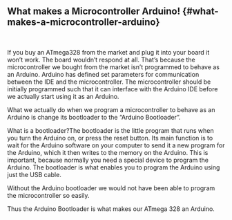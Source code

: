 ## What makes a Microcontroller Arduino! {#what-makes-a-microcontroller-arduino}


<br/>

If you buy an ATmega328 from the market and plug it into your board it won’t work. The board wouldn’t respond at all. That’s because the microcontroller we bought from the market isn’t programmed to behave as an Arduino. Arduino has defined set parameters for communication between the IDE and the microcontroller. The microcontroller should be initially programmed such that it can interface with the Arduino IDE before we actually start using it as an Arduino.

What we actually do when we program a microcontroller to behave as an Arduino is change its bootloader to the “Arduino Bootloader”.

What is a bootloader?The bootloader is the little program that runs when you turn the Arduino on, or press the reset button. Its main function is to wait for the Arduino software on your computer to send it a new program for the Arduino, which it then writes to the memory on the Arduino. This is important, because normally you need a special device to program the Arduino. The bootloader is what enables you to program the Arduino using just the USB cable.

Without the Arduino bootloader we would not have been able to program the microcontroller so easily.

Thus the Arduino Bootloader is what makes our ATmega 328 an Arduino.
